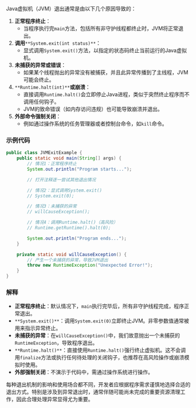 Java虚拟机（JVM）退出通常是由以下几个原因导致的：

1. **正常程序终止**：
    - 当程序执行完`main`方法，包括所有非守护线程都终止时，JVM将正常退出。
2. **调用**`**System.exit(int status)**`：
    - 显式调用`System.exit()`方法，以指定的状态码终止当前运行的Java虚拟机。
3. **未捕获的异常或错误**：
    - 如果某个线程抛出的异常没有被捕获，并且此异常传播到了主线程，JVM可能会终止。
4. `**Runtime.halt(int)**`**或崩溃**：
    - 直接调用`Runtime.halt()`会立即停止Java进程，类似于突然终止程序而不调用任何钩子。
    - JVM的致命错误（如内存访问违规）也可能导致崩溃并退出。
5. **外部命令强制关闭**：
    - 例如通过操作系统的任务管理器或者控制台命令，如`kill`命令。

### 示例代码

```java
public class JVMExitExample {  
    public static void main(String[] args) {  
        // 情况1：正常程序终止  
        System.out.println("Program starts...");  

        // 打开注释逐一尝试其他退出情况  

        // 情况2：显式调用System.exit()  
        // System.exit(0);  

        // 情况3：未捕获的异常  
        // willCauseException();  

        // 情况4：调用Runtime.halt()（高风险）  
        // Runtime.getRuntime().halt(0);  

        System.out.println("Program ends...");  
    }  

    private static void willCauseException() {  
        // 产生一个未捕获的异常，导致JVM退出  
        throw new RuntimeException("Unexpected Error!");  
    }  
}
```

### 解释
- **正常程序终止**：默认情况下，`main`执行完毕后，所有非守护线程完成，程序正常退出。
- `**System.exit()**`：调用`System.exit(0)`立即终止JVM。非零参数值通常被用来指示异常终止。
- **未捕获的异常**：在`willCauseException()`中，我们故意抛出一个未捕获的`RuntimeException`，导致程序退出。
- `**Runtime.halt()**`：直接使用`Runtime.halt()`强行终止虚拟机。这不会调用`finalize`方法或执行任何待处理的关闭钩子，也推荐在高风险操作或崩溃模拟时使用。
- **外部强制关闭**：不演示于代码中，需通过操作系统进行操作。

每种退出机制的影响和使用场合都不同，开发者应根据程序需求谨慎地选择合适的退出方式。特别是涉及到异常退出时，通常伴随可能尚未完成的重要资源清理工作，因此合理处理异常显得尤为重要。
